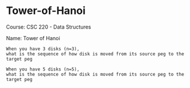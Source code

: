 # Tower-of-Hanoi
Course: CSC 220 - Data Structures

Name: Tower of Hanoi

    When you have 3 disks (n=3), 
    what is the sequence of how disk is moved from its source peg to the target peg 
    
    When you have 5 disks (n=5),
    what is the sequence of how disk is moved from its source peg to the target peg 
